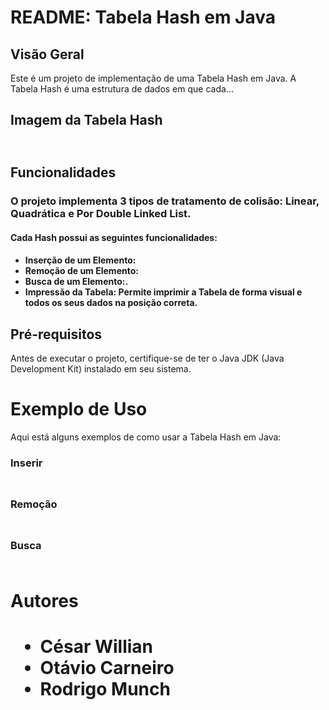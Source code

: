 <h1>README: Tabela Hash em Java</h1>
<h2>Visão Geral</h2>
<p>Este é um projeto de implementação de uma Tabela Hash em Java. A Tabela Hash é uma estrutura de dados em que cada...</p>

<h2>Imagem da Tabela Hash<h2>
<img src = ""></img>

<h2>Funcionalidades</h2>
<h3>O projeto implementa 3 tipos de tratamento de colisão: Linear, Quadrática e Por Double Linked List.</h3>
<h4>Cada Hash possui as seguintes funcionalidades: <h4>
<ul>
<li>Inserção de um Elemento:</li>

<li>Remoção de um Elemento: </li>

<li>Busca de um Elemento:.</li>

<li>Impressão da Tabela: Permite imprimir a Tabela de forma visual e todos os seus dados na posição correta.</li>
</ul>

<h2>Pré-requisitos</h2>
<p>Antes de executar o projeto, certifique-se de ter o Java JDK (Java Development Kit) instalado em seu sistema.</p>

<h1>Exemplo de Uso</h1>
<p>Aqui está alguns exemplos de como usar a Tabela Hash em Java:<p>
<h3>Inserir<h3>
<img src = ""></img>
<h3>Remoção<h3>
<img src = ""></img>
<h3>Busca<h3>
<img src = ""></img>


<h1>Autores<h1>
<ul>
<li>César Willian</li>
<li>Otávio Carneiro</li>
<li>Rodrigo Munch</li>
<ul>
